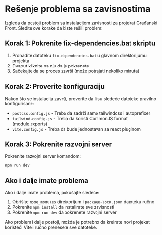# Rešenje problema sa zavisnostima

Izgleda da postoji problem sa instalacijom zavisnosti za projekat Građanski Front. Sledite ove korake da biste rešili problem:

## Korak 1: Pokrenite fix-dependencies.bat skriptu

1. Pronađite datoteku `fix-dependencies.bat` u glavnom direktorijumu projekta
2. Dvaput kliknite na nju da je pokrenete
3. Sačekajte da se proces završi (može potrajati nekoliko minuta)

## Korak 2: Proverite konfiguraciju

Nakon što se instalacija završi, proverite da li su sledeće datoteke pravilno konfigurisane:

- `postcss.config.js` - Treba da sadrži samo tailwindcss i autoprefixer
- `tailwind.config.js` - Treba da koristi CommonJS format (module.exports)
- `vite.config.js` - Treba da bude jednostavan sa react pluginom

## Korak 3: Pokrenite razvojni server

Pokrenite razvojni server komandom:

```bash
npm run dev
```

## Ako i dalje imate problema

Ako i dalje imate problema, pokušajte sledeće:

1. Obrišite `node_modules` direktorijum i `package-lock.json` datoteku ručno
2. Pokrenite `npm install` da instalirate sve zavisnosti
3. Pokrenite `npm run dev` da pokrenete razvojni server

Ako problem i dalje postoji, možda je potrebno da kreirate novi projekat koristeći Vite i ručno prenesete sve datoteke. 